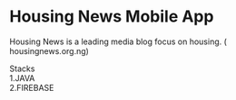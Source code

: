 # Housing News Mobile App

Housing News is a leading media blog focus on housing. ( housingnews.org.ng)<br>

Stacks<br>
1.JAVA<br>
2.FIREBASE
